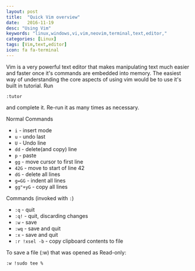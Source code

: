 ```yaml
---
layout: post
title:  "Quick Vim overview"
date:   2016-11-19
desc: "Using Vim"
keywords: "linux,windows,vi,vim,neovim,terminal,text,editor,"
categories: [Linux]
tags: [Vim,text,editor]
icon: fa fa-terminal
---
```


Vim is a very powerful text editor that makes manipulating text much easier
and faster once it's commands are embedded into memory.
The easiest way of understanding the core aspects of using vim would be to use
it's built in tutorial. Run


```vim
:tutor
```

and complete it. Re-run it as many times as necessary.



Normal Commands

- ```i```     - insert mode
- ```u```     - undo last
- ```U```     - Undo line
- ```dd```    - delete(and copy) line
- ```p```     - paste
- ```gg```    - move cursor to first line
- ```42G```   - move to start of line 42
- ```dG```    - delete all lines
- ```g=GG```  - indent all lines
- ```gg"+yG``` - copy all lines

Commands (invoked with ```:```)

- ```:q```  			- quit
- ```:q!``` 			- quit, discarding changes
- ```:w```  			- save
- ```:wq``` 			- save and quit
- ```:x```  			- save and quit
- ```:r !xsel -b``` 		- copy clipboard contents to file


To save a file (:w) that was opened as Read-only:

```
:w !sudo tee %
```
